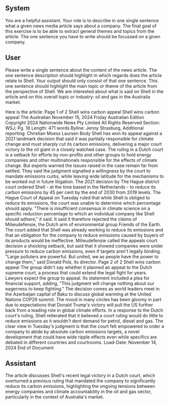 ## System

You are a helpful assistant. Your role is to describe in one single sentence what a given news media article says about a company. The final goal of this exercise is to be able to extract general themes and topics from the article. The one sentence you have to write should be focussed on a given company.

## User


Please write a single sentence about the content of the news article. The one sentence description should highlight in which regards does the article relate to Shell. Your output should only consist of that one sentence.
This one sentence should highlight the main topic or theme of the article from the perspective of Shell. We are interested about what is said on Shell in the article and on this overall topic or industry: oil and gas in the Australia market.

Here is the article: Page 1 of 2
Shell wins carbon appeal
Shell wins carbon appeal
The Australian
November 15, 2024 Friday
Australian Edition
Copyright 2024 Nationwide News Pty Limited All Rights Reserved
Section: WSJ; Pg. 18
Length: 471 words
Byline: Jenny Strasburg, Additional reporting: Christian Moess Laursen
Body
Shell has won its appeal against a 2021 landmark decision that said it was partially responsible for climate change 
and must sharply cut its carbon emissions, delivering a major court victory to the oil giant in a closely watched 
case.
The ruling in a Dutch court is a setback for efforts by non-profits and other groups to hold energy companies and 
other multinationals responsible for the effects of climate change.
But experts warned the issues raised in the case remain far from settled. They said the judgment signalled a 
willingness by the court to mandate emissions curbs, while leaving wide latitude for the mechanisms to be worked 
out in future litigation.
The 2021 decision by The Hague district court ordered Shell - at the time based in the Netherlands - to reduce its 
carbon emissions by 45 per cent by the end of 2030 from 2019 levels.
The Hague Court of Appeal on Tuesday ruled that while Shell is obliged to reduce its emissions, the court was 
unable to determine which percentage should apply.
"There is insufficient consensus in climate science on a specific reduction percentage to which an individual 
company like Shell should adhere," it said.
It said it therefore rejected the claims of Milieudefensie, the Dutch arm of environmental group Friends of the Earth.
The court added that Shell was already working to reduce its emissions and that an obligation for the company to 
reduce emissions caused by buyers of its products would be ineffective.
Milieudefensie called the appeals court decision a shocking setback, but said that it showed companies were under 
pressure to reduce carbon emissions, even if targets aren't legally binding. "Large polluters are powerful. But 
united, we as people have the power to change them," said Donald Pols, its director.
Page 2 of 2
Shell wins carbon appeal
The group didn't say whether it planned an appeal to the Dutch supreme court, a process that could extend the 
legal fight for years. Lawyers expect the group to appeal.
Its statement included a plea for financial support, adding, "This judgment will change nothing about our eagerness 
to keep fighting." The decision comes as world leaders meet in the Azerbaijan capital of Baku to discuss global 
warming at the United Nations COP29 summit. The mood in many circles has been gloomy in part due to 
expectations that Donald Trump's victory will pull the US further back from a leading role in global climate efforts.
In a response to the Dutch court's ruling, Shell reiterated that it believed a court ruling would do little to reduce 
emissions as it wouldn't dent demand for petrol, diesel and gas. The clear view in Tuesday's judgment is that the 
court felt empowered to order a company to abide by absolute carbon emissions targets, a novel development that 
could have wide ripple effects even while specifics are debated in different countries and courtrooms.
Load-Date: November 14, 2024
End of Document
            

## Assistant

The article discusses Shell's recent legal victory in a Dutch court, which overturned a previous ruling that mandated the company to significantly reduce its carbon emissions, highlighting the ongoing tensions between energy companies and climate accountability in the oil and gas sector, particularly in the context of Australia's market.

